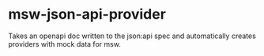# msw-json-api-provider
Takes an openapi doc written to the json:api spec and automatically creates providers with mock data for msw.
